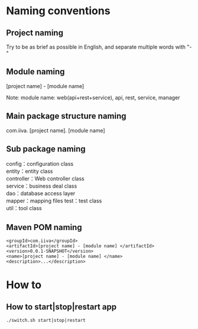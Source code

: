 # Naming conventions  

## Project naming  
Try to be as brief as possible in English, and separate multiple words with "-"  

## Module naming  
[project name] - [module name]  

Note: module name: web(api+rest+service), api, rest, service, manager  

## Main package structure naming  
com.iiva. [project name]. [module name]  

## Sub package naming  
config：configuration class  
entity：entity class  
controller：Web controller class  
service：business deal class  
dao：database access layer   
mapper：mapping files
test：test class  
util：tool class  

## Maven POM naming  
```
<groupId>com.iiva</groupId>  
<artifactId>[project name] - [module name] </artifactId>  
<version>0.0.1-SNAPSHOT</version>  
<name>[project name] - [module name] </name>  
<description>...</description>  
```
# How to

## How to start|stop|restart app
```
./switch.sh start|stop|restart
```
